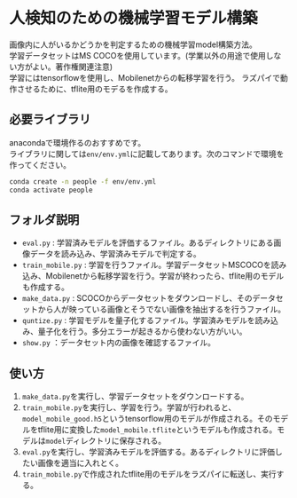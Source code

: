 # 人検知のための機械学習モデル構築

画像内に人がいるかどうかを判定するための機械学習model構築方法。  
学習データセットはMS COCOを使用しています。(学業以外の用途で使用しない方がよい。著作権関連注意)  
学習にはtensorflowを使用し、Mobilenetからの転移学習を行う。
ラズパイで動作させるために、tflite用のモデるを作成する。


## 必要ライブラリ
anacondaで環境作るのおすすめです。  
ライブラリに関しては`env/env.yml`に記載してあります。次のコマンドで環境を作ってください。
```bash
conda create -n people -f env/env.yml
conda activate people
```


## フォルダ説明  
- `eval.py` : 学習済みモデルを評価するファイル。あるディレクトリにある画像データを読み込み、学習済みモデルで判定する。
- `train_mobile.py` : 学習を行うファイル。学習データセットMSCOCOを読み込み、Mobilenetから転移学習を行う。学習が終わったら、tflite用のモデルも作成する。
- `make_data.py` : SCOCOからデータセットをダウンロードし、そのデータセットから人が映っている画像とそうでない画像を抽出するを行うファイル。
- `quntize.py` : 学習モデルを量子化するファイル。学習済みモデルを読み込み、量子化を行う。多分エラーが起きるから使わない方がいい。
- `show.py` ：データセット内の画像を確認するファイル。

## 使い方
1. `make_data.py`を実行し、学習データセットをダウンロードする。
2. `train_mobile.py`を実行し、学習を行う。学習が行われると、`model_mobile_good.h5`というtensorflow用のモデルが作成される。そのモデルをtflite用に変換した`model_mobile.tflite`というモデルも作成される。モデルは`model`ディレクトリに保存される。
3. `eval.py`を実行し、学習済みモデルを評価する。あるディレクトリに評価したい画像を適当に入れとく。
4. `train_mobile.py`で作成されたtflite用のモデルをラズパイに転送し、実行する。




